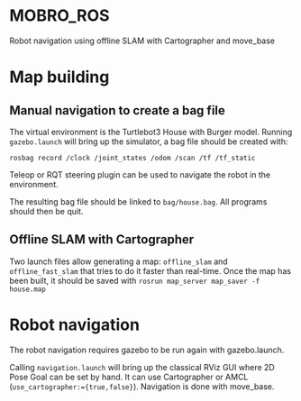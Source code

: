 # MOBRO_ROS
Robot navigation using offline SLAM with Cartographer and move_base

# Map building

## Manual navigation to create a bag file

The virtual environment is the Turtlebot3 House with Burger model. Running `gazebo.launch` will bring up the simulator, a bag file should be created with:

 `rosbag record /clock /joint_states /odom /scan /tf /tf_static`
 
Teleop or RQT steering plugin can be used to navigate the robot in the environment.
 
The resulting bag file should be linked to `bag/house.bag`. All programs should then be quit.

## Offline SLAM with Cartographer

Two launch files allow generating a map: `offline_slam` and `offline_fast_slam` that tries to do it faster than real-time.
Once the map has been built, it should be saved with `rosrun map_server map_saver -f house.map`

# Robot navigation

The robot navigation requires gazebo to be run again with gazebo.launch.

Calling `navigation.launch` will bring up the classical RViz GUI where 2D Pose Goal can be set by hand. It can use Cartographer or AMCL (`use_cartographer:={true,false}`). Navigation is done with move_base.
